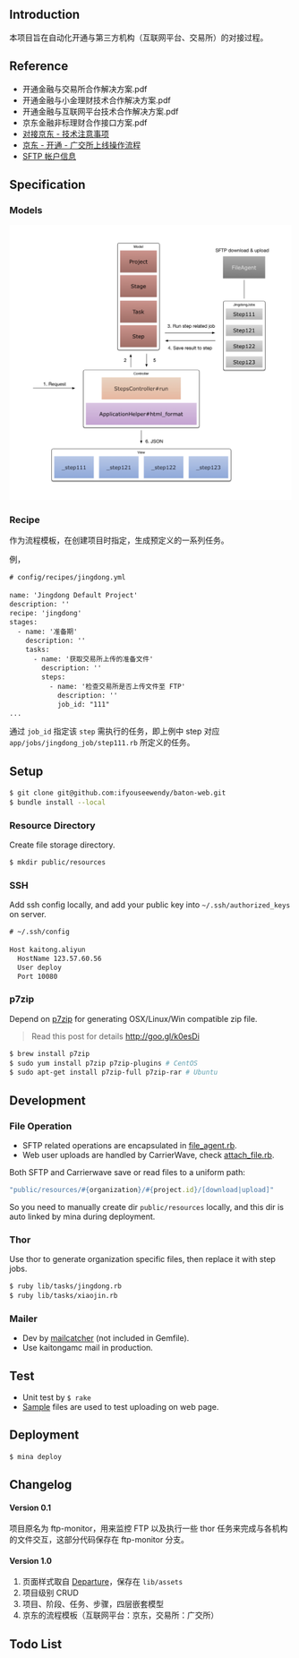 ## Introduction

本项目旨在自动化开通与第三方机构（互联网平台、交易所）的对接过程。

## Reference

+ 开通金融与交易所合作解决方案.pdf
+ 开通金融与小金理财技术合作解决方案.pdf
+ 开通金融与互联网平台技术合作解决方案.pdf
+ 京东金融非标理财合作接口方案.pdf
+ [对接京东 - 技术注意事项](https://quip.com/WLduAlYbiBPH)
+ [京东 - 开通 - 广交所上线操作流程](https://quip.com/ClscABmJ9SGn)
+ [SFTP 帐户信息](https://quip.com/LKnJAgidOEs5)

## Specification

### Models

![structure.v1](doc/structure.v1.png)

### Recipe

作为流程模板，在创建项目时指定，生成预定义的一系列任务。

例，

```
# config/recipes/jingdong.yml

name: 'Jingdong Default Project'
description: ''
recipe: 'jingdong'
stages:
  - name: '准备期'
    description: ''
    tasks:
      - name: '获取交易所上传的准备文件'
        description: ''
        steps:
          - name: '检查交易所是否上传文件至 FTP'
            description: ''
            job_id: "111"
...
```

通过 `job_id` 指定该 `step` 需执行的任务，即上例中 step 对应 `app/jobs/jingdong_job/step111.rb` 所定义的任务。

## Setup

```sh
$ git clone git@github.com:ifyouseewendy/baton-web.git
$ bundle install --local
```

### Resource Directory

Create file storage directory.

```sh
$ mkdir public/resources
```

### SSH

Add ssh config locally, and add your public key into `~/.ssh/authorized_keys` on server.

```
# ~/.ssh/config

Host kaitong.aliyun
  HostName 123.57.60.56
  User deploy
  Port 10080
```

### p7zip

Depend on [p7zip](https://wiki.archlinux.org/index.php/P7zip) for generating OSX/Linux/Win compatible zip file.

> Read this post for details http://goo.gl/k0esDi

```sh
$ brew install p7zip
$ sudo yum install p7zip p7zip-plugins # CentOS
$ sudo apt-get install p7zip-full p7zip-rar # Ubuntu
```

## Development

### File Operation

+ SFTP related operations are encapsulated in [file_agent.rb](/app/jobs/file_agent.rb).
+ Web user uploads are handled by CarrierWave, check [attach_file.rb](app/models/attach_file.rb).

Both SFTP and Carrierwave save or read files to a uniform path:

```ruby
"public/resources/#{organization}/#{project.id}/[download|upload]"
```

So you need to manually create dir `public/resources` locally, and this dir is auto linked by mina during deployment.

### Thor

Use thor to generate organization specific files, then replace it with step jobs.

```sh
$ ruby lib/tasks/jingdong.rb
$ ruby lib/tasks/xiaojin.rb
```

### Mailer

+ Dev by [mailcatcher](http://mailcatcher.me/) (not included in Gemfile).
+ Use kaitongamc mail in production.


## Test

+ Unit test by `$ rake`
+ [Sample](samples/) files are used to test uploading on web page.


## Deployment

```sh
$ mina deploy
```


## Changelog

#### Version 0.1

项目原名为 ftp-monitor，用来监控 FTP 以及执行一些 thor 任务来完成与各机构的文件交互，这部分代码保存在 ftp-monitor 分支。

#### Version 1.0

1. 页面样式取自 [Departure](https://tryblocks.com/departure/index.html)，保存在 `lib/assets`
1. 项目级别 CRUD
2. 项目、阶段、任务、步骤，四层嵌套模型
3. 京东的流程模板（互联网平台：京东，交易所：广交所）

## Todo List
